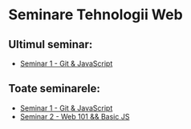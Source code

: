 # Seminare Tehnologii Web

## Ultimul seminar:

- [Seminar 1 - Git & JavaScript](https://github.com/ioanaandreeab/webtech_labs_2023/tree/main/lab1)

## Toate seminarele:

- [Seminar 1 - Git & JavaScript](https://github.com/ioanaandreeab/webtech_labs_2023/tree/main/lab1)
- [Seminar 2 - Web 101 && Basic JS](https://github.com/ioanaandreeab/webtech_labs_2023/tree/main/lab2)
